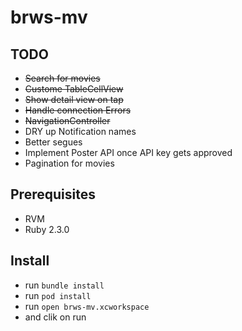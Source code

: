 # brws-mv


## TODO

- ~~Search for movies~~
- ~~Custome TableCellView~~
- ~~Show detail view on tap~~
- ~~Handle connection Errors~~
- ~~NavigationController~~
- DRY up Notification names
- Better segues
- Implement Poster API once API key gets approved
- Pagination for movies

## Prerequisites

- RVM
- Ruby 2.3.0

## Install

- run `bundle install`
- run `pod install`
- run `open brws-mv.xcworkspace`
- and clik on run
